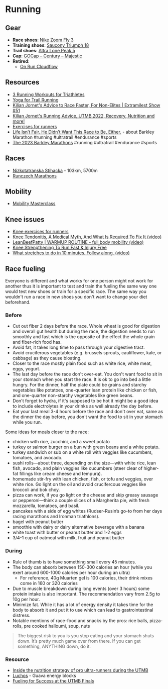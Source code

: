 # Running

## Gear

- **Race shoes**: [Nike Zoom Fly 3](https://www.nike.com/t/zoom-fly-3-mens-running-shoe-xCbsJ0/AT8240-007)
- **Training shoes**: [Saucony Triumph 18](https://www.saucony.com/en/triumph-18/)
- **Trail shoes**: [Altra Lone Peak 5](https://www.altrarunning.eu/eu/m-lone-peak-5-3062.html)
- **Cap**: [GOCap – Century – Majestic](https://cieleathletics.com/eu/product/gocap-century-majestic/)
- **Retired**:
  - [On Run Cloudflow](https://www.on-running.com/en-us/products/cloudflow)

## Resources

- [3 Running Workouts for Triathletes](https://www.active.com/articles/3-running-workouts-for-triathletes?page=3)
- [Yoga for Trail Running](https://www.rei.com/learn/expert-advice/yoga-for-trail-running.html)
- [Kilian Jornet's Advice to Race Faster, For Non-Elites | Extramilest Show #51](https://youtu.be/OJZO-t6O5Bk)
- [Kilian Jornet's Running Advice, UTMB 2022, Recovery, Nutrition and more!](https://youtu.be/cU7cNo7ZwUk)
- [Exercises for runners](https://youtu.be/Z7YGMqGos50)
- [Life Isn’t Fair. He Didn’t Want This Race to Be, Either.](https://web.archive.org/web/20230318143835/https://www.nytimes.com/2023/03/18/sports/gary-cantrell-barkley-marathons.html/) - about Barkley Marathon #running #ultratrail #endurance #sports
- [The 2023 Barkley Marathons](https://ultrarunninghistory.com/2023-barkley-marathons/) #running #ultratrail #endurance #sports

## Races

- [Nizkotatranska Stihacka](https://stihacka.hiking.sk/) - 103km, 5700m
- [Runczech Marathons](https://www.runczech.com/cs/)

## Mobility

- [Mobility Masterclass](https://www.youtube.com/watch?v=WWEYP0CFmRQ)

## Knee issues

- [Knee exercises for runners](https://www.nhs.uk/live-well/exercise/running-and-aerobic-exercises/knee-exercises-for-runners/)
- [Knee Tendonitis, A Medical Myth, And What Is Required To Fix It (video)](https://www.youtube.com/watch?v=B0B9RIdb7zg)
- [LeanBeefPatty | WARMUP ROUTINE - full body mobility (video)](https://youtu.be/SotLyRb8XjE)
- [Knee Strengthening To Run Fast & Injury Free](https://www.youtube.com/watch?v=9SzlYxuOSpg)
- [What stretches to do in 10 minutes. Follow along. (video)](https://www.youtube.com/watch?v=eQHmKJh20_c)

## Race fueling

Everyone is different and what works for one person might not work for another thus it is important to test and train the fueling the same way one would test new shoes or train for a specific race. The same way you wouldn't run a race in new shoes you don't want to change your diet beforehand.

### Before

- Cut out fiber 2 days before the race. Whole wheat is good for digestion and overall gut health but during the race, the digestion needs to run smoothly and fast which is the opposite of the effect the whole grain and fiber-rich food has.
- Avoid fat, it takes long time to pass through your digestive tract.
- Avoid cruciferous vegetables (e.g. brussels sprouts, cauliflower, kale, or cabbage) as they cause bloating.
- Closer to the race mostly plain food such as white rice, white meat, eggs, yogurt.
- The last day before the race don't over-eat. You don't want food to sit in your stomach when you start the race. It is ok to go into bed a little hungry. For the dinner, half the plate could be grains and starchy vegetables like potatoes, one-quarter lean protein like chicken or fish, and one-quarter non-starchy vegetables like green beans.
- Don't forget to hydra, if it's supposed to be hot it might be a good idea to include electrolytes in your drinks as well already the day before.
- Eat your last meal 3-4 hours before the race and don't over eat, same as the dinner the day before, you don't want the food to sit in your stomach while you run.

Some ideas for meals closer to the race:

- chicken with rice, zucchini, and a sweet potato
- turkey or salmon burger on a bun with green beans and a white potato.
- turkey sandwich or sub on a white roll with veggies like cucumbers, tomatoes, and avocado.
- sushi rolls—about three, depending on the size—with white rice, lean fish, avocado, and plain veggies like cucumbers (steer clear of higher-fat fillings like cream cheese and tempura).
- homemade stir-fry with lean chicken, fish, or tofu and veggies, over white rice. Go light on the oil and avoid crucifercous veggies like broccoli and bok choy.
- pizza can work, if you go light on the cheese and skip greasy sausage or pepperoni—think a couple slices of a Margherita pie, with fresh mozzarella, tomatoes, and basil.
- pancakes with a side of egg whites (Rudser-Rusin’s go-to from her days racing marathons and Ironman triathlons).
- bagel with peanut butter
- smoothie with dairy or dairy alternative beverage with a banana
- white toast with butter or peanut butter and 1-2 eggs
- 3/4-1 cup of oatmeal with milk, fruit and peanut butter

### During

- Rule of thumb is to have something small every 45 minutes.
- The body can absorb between 150-300 calories an hour (while you exert around 600-1000 calories per hour during an ultra)
  - For reference, 40g Muarten gel is 100 calories, their drink mixes come in 160 or 320 calories
- Due to muscle breakdown during long events (over 3 hours) some protein intake is also important. The recommendation vary from 2.5g to 10g per hour.
- Minimize fat. While it has a lot of energy density it takes time for the body to absorb it and put it to use which can lead to gastrointestinal distress.
- Notable mentions of race-food and snacks by the pros: rice balls, pizza-rolls, pre cooked halloumi, soup, nuts

> The biggest risk to you is you stop eating and your stomach shuts down. It’s pretty much game over from there. If you can get something, ANYTHING down, do it.

### Resource

- [Inside the nutrition strategy of pro ultra-runners during the UTMB](https://www.naak.com/blogs/articles/nutrition-tips-from-pro-ultra-runners-and-naak-lab-for-utmb)
- [Luchos](https://luchos.com/) - Guava energy blocks
- [Fueling for Success at the UTMB Finals](https://uphillathlete.com/trail-running/fueling-for-utmb/)

